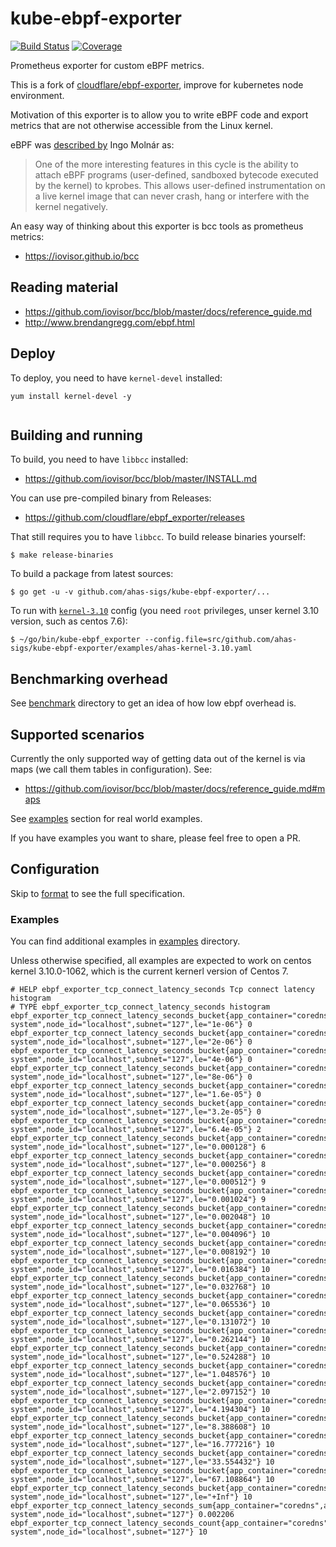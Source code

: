 # kube-ebpf-exporter

[![Build Status](https://travis-ci.org/ahas-sigs/kube-ebpf-exporter.svg?branch=master)](https://travis-ci.org/ahas-sigs/kube-ebpf-exporter)
[![Coverage](https://codecov.io/gh/ahas-sigs/kube-ebpf-exporter/branch/master/graph/badge.svg)](https://codecov.io/gh/ahas-sigs/kube-ebpf-exporter)

Prometheus exporter for custom eBPF metrics.

This is a fork of [cloudflare/ebpf-exporter](https://github.com/cloudflare/ebpf_exporter), improve for kubernetes node environment.

Motivation of this exporter is to allow you to write eBPF code and export
metrics that are not otherwise accessible from the Linux kernel.

eBPF was [described by](https://lkml.org/lkml/2015/4/14/232) Ingo Molnár as:

> One of the more interesting features in this cycle is the ability to attach
> eBPF programs (user-defined, sandboxed bytecode executed by the kernel)
> to kprobes. This allows user-defined instrumentation on a live kernel image
> that can never crash, hang or interfere with the kernel negatively.

An easy way of thinking about this exporter is bcc tools as prometheus metrics:

* https://iovisor.github.io/bcc

## Reading material

* https://github.com/iovisor/bcc/blob/master/docs/reference_guide.md
* http://www.brendangregg.com/ebpf.html

## Deploy

To deploy, you need to have `kernel-devel` installed:

```
yum install kernel-devel -y
```

```
```

## Building and running

To build, you need to have `libbcc` installed:

* https://github.com/iovisor/bcc/blob/master/INSTALL.md

You can use pre-compiled binary from Releases:

* https://github.com/cloudflare/ebpf_exporter/releases

That still requires you to have `libbcc`. To build release binaries yourself:

```
$ make release-binaries
```

To build a package from latest sources:

```
$ go get -u -v github.com/ahas-sigs/kube-ebpf-exporter/...
```

To run with [`kernel-3.10`](examples/ahas-kernel-3.10.yaml) config (you need `root` privileges, unser kernel 3.10 version, such as centos 7.6):

```
$ ~/go/bin/kube-ebpf_exporter --config.file=src/github.com/ahas-sigs/kube-ebpf-exporter/examples/ahas-kernel-3.10.yaml
```


## Benchmarking overhead

See [benchmark](benchmark) directory to get an idea of how low ebpf overhead is.

## Supported scenarios

Currently the only supported way of getting data out of the kernel
is via maps (we call them tables in configuration). See:

* https://github.com/iovisor/bcc/blob/master/docs/reference_guide.md#maps

See [examples](#examples) section for real world examples.

If you have examples you want to share, please feel free to open a PR.

## Configuration

Skip to [format](#configuration-file-format) to see the full specification.

### Examples

You can find additional examples in [examples](examples) directory.

Unless otherwise specified, all examples are expected to work on centos kernel 3.10.0-1062,
which is the current kernerl version of Centos 7.

```
# HELP ebpf_exporter_tcp_connect_latency_seconds Tcp connect latency histogram
# TYPE ebpf_exporter_tcp_connect_latency_seconds histogram
ebpf_exporter_tcp_connect_latency_seconds_bucket{app_container="coredns",app_namespace="kube-system",node_id="localhost",subnet="127",le="1e-06"} 0
ebpf_exporter_tcp_connect_latency_seconds_bucket{app_container="coredns",app_namespace="kube-system",node_id="localhost",subnet="127",le="2e-06"} 0
ebpf_exporter_tcp_connect_latency_seconds_bucket{app_container="coredns",app_namespace="kube-system",node_id="localhost",subnet="127",le="4e-06"} 0
ebpf_exporter_tcp_connect_latency_seconds_bucket{app_container="coredns",app_namespace="kube-system",node_id="localhost",subnet="127",le="8e-06"} 0
ebpf_exporter_tcp_connect_latency_seconds_bucket{app_container="coredns",app_namespace="kube-system",node_id="localhost",subnet="127",le="1.6e-05"} 0
ebpf_exporter_tcp_connect_latency_seconds_bucket{app_container="coredns",app_namespace="kube-system",node_id="localhost",subnet="127",le="3.2e-05"} 0
ebpf_exporter_tcp_connect_latency_seconds_bucket{app_container="coredns",app_namespace="kube-system",node_id="localhost",subnet="127",le="6.4e-05"} 2
ebpf_exporter_tcp_connect_latency_seconds_bucket{app_container="coredns",app_namespace="kube-system",node_id="localhost",subnet="127",le="0.000128"} 6
ebpf_exporter_tcp_connect_latency_seconds_bucket{app_container="coredns",app_namespace="kube-system",node_id="localhost",subnet="127",le="0.000256"} 8
ebpf_exporter_tcp_connect_latency_seconds_bucket{app_container="coredns",app_namespace="kube-system",node_id="localhost",subnet="127",le="0.000512"} 9
ebpf_exporter_tcp_connect_latency_seconds_bucket{app_container="coredns",app_namespace="kube-system",node_id="localhost",subnet="127",le="0.001024"} 9
ebpf_exporter_tcp_connect_latency_seconds_bucket{app_container="coredns",app_namespace="kube-system",node_id="localhost",subnet="127",le="0.002048"} 10
ebpf_exporter_tcp_connect_latency_seconds_bucket{app_container="coredns",app_namespace="kube-system",node_id="localhost",subnet="127",le="0.004096"} 10
ebpf_exporter_tcp_connect_latency_seconds_bucket{app_container="coredns",app_namespace="kube-system",node_id="localhost",subnet="127",le="0.008192"} 10
ebpf_exporter_tcp_connect_latency_seconds_bucket{app_container="coredns",app_namespace="kube-system",node_id="localhost",subnet="127",le="0.016384"} 10
ebpf_exporter_tcp_connect_latency_seconds_bucket{app_container="coredns",app_namespace="kube-system",node_id="localhost",subnet="127",le="0.032768"} 10
ebpf_exporter_tcp_connect_latency_seconds_bucket{app_container="coredns",app_namespace="kube-system",node_id="localhost",subnet="127",le="0.065536"} 10
ebpf_exporter_tcp_connect_latency_seconds_bucket{app_container="coredns",app_namespace="kube-system",node_id="localhost",subnet="127",le="0.131072"} 10
ebpf_exporter_tcp_connect_latency_seconds_bucket{app_container="coredns",app_namespace="kube-system",node_id="localhost",subnet="127",le="0.262144"} 10
ebpf_exporter_tcp_connect_latency_seconds_bucket{app_container="coredns",app_namespace="kube-system",node_id="localhost",subnet="127",le="0.524288"} 10
ebpf_exporter_tcp_connect_latency_seconds_bucket{app_container="coredns",app_namespace="kube-system",node_id="localhost",subnet="127",le="1.048576"} 10
ebpf_exporter_tcp_connect_latency_seconds_bucket{app_container="coredns",app_namespace="kube-system",node_id="localhost",subnet="127",le="2.097152"} 10
ebpf_exporter_tcp_connect_latency_seconds_bucket{app_container="coredns",app_namespace="kube-system",node_id="localhost",subnet="127",le="4.194304"} 10
ebpf_exporter_tcp_connect_latency_seconds_bucket{app_container="coredns",app_namespace="kube-system",node_id="localhost",subnet="127",le="8.388608"} 10
ebpf_exporter_tcp_connect_latency_seconds_bucket{app_container="coredns",app_namespace="kube-system",node_id="localhost",subnet="127",le="16.777216"} 10
ebpf_exporter_tcp_connect_latency_seconds_bucket{app_container="coredns",app_namespace="kube-system",node_id="localhost",subnet="127",le="33.554432"} 10
ebpf_exporter_tcp_connect_latency_seconds_bucket{app_container="coredns",app_namespace="kube-system",node_id="localhost",subnet="127",le="67.108864"} 10
ebpf_exporter_tcp_connect_latency_seconds_bucket{app_container="coredns",app_namespace="kube-system",node_id="localhost",subnet="127",le="+Inf"} 10
ebpf_exporter_tcp_connect_latency_seconds_sum{app_container="coredns",app_namespace="kube-system",node_id="localhost",subnet="127"} 0.002206
ebpf_exporter_tcp_connect_latency_seconds_count{app_container="coredns",app_namespace="kube-system",node_id="localhost",subnet="127"} 10
```
